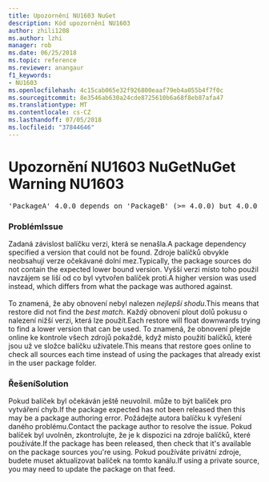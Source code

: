 ```yaml
---
title: Upozornění NU1603 NuGet
description: Kód upozornění NU1603
author: zhili1208
ms.author: lzhi
manager: rob
ms.date: 06/25/2018
ms.topic: reference
ms.reviewer: anangaur
f1_keywords:
- NU1603
ms.openlocfilehash: 4c15cab065e32f926800eaaf79eb4a055b4f7f0c
ms.sourcegitcommit: 8e3546ab630a24cde8725610b6a68f8eb87afa47
ms.translationtype: MT
ms.contentlocale: cs-CZ
ms.lasthandoff: 07/05/2018
ms.locfileid: "37844646"
---
```

# <a name="nuget-warning-nu1603"></a><span data-ttu-id="7d122-103">Upozornění NU1603 NuGet</span><span class="sxs-lookup"><span data-stu-id="7d122-103">NuGet Warning NU1603</span></span>

<pre>'PackageA' 4.0.0 depends on 'PackageB' (>= 4.0.0) but 4.0.0 was not found. An approximate best match of 5.0.0 was resolved.</pre>

### <a name="issue"></a><span data-ttu-id="7d122-104">Problém</span><span class="sxs-lookup"><span data-stu-id="7d122-104">Issue</span></span>

<span data-ttu-id="7d122-105">Zadaná závislost balíčku verzi, která se nenašla.</span><span class="sxs-lookup"><span data-stu-id="7d122-105">A package dependency specified a version that could not be found.</span></span> <span data-ttu-id="7d122-106">Zdroje balíčků obvykle neobsahují verze očekávané dolní mez.</span><span class="sxs-lookup"><span data-stu-id="7d122-106">Typically, the package sources do not contain the expected lower bound version.</span></span> <span data-ttu-id="7d122-107">Vyšší verzi místo toho použil navzájem se liší od co byl vytvořen balíček proti.</span><span class="sxs-lookup"><span data-stu-id="7d122-107">A higher version was used instead, which differs from what the package was authored against.</span></span><br/><br/><span data-ttu-id="7d122-108">To znamená, že aby obnovení nebyl nalezen *nejlepší shodu*.</span><span class="sxs-lookup"><span data-stu-id="7d122-108">This means that restore did not find the *best match*.</span></span> <span data-ttu-id="7d122-109">Každý obnovení plout dolů pokusu o nalezení nižší verzi, která lze použít.</span><span class="sxs-lookup"><span data-stu-id="7d122-109">Each restore will float downwards trying to find a lower version that can be used.</span></span> <span data-ttu-id="7d122-110">To znamená, že obnovení přejde online ke kontrole všech zdrojů pokaždé, když místo použití balíčků, které jsou už ve složce balíčku uživatele.</span><span class="sxs-lookup"><span data-stu-id="7d122-110">This means that restore goes online to check all sources each time instead of using the packages that already exist in the user package folder.</span></span>

### <a name="solution"></a><span data-ttu-id="7d122-111">Řešení</span><span class="sxs-lookup"><span data-stu-id="7d122-111">Solution</span></span>
<span data-ttu-id="7d122-112">Pokud balíček byl očekáván ještě neuvolnil. může to být balíček pro vytváření chyb.</span><span class="sxs-lookup"><span data-stu-id="7d122-112">If the package expected has not been released then this may be a package authoring error.</span></span> <span data-ttu-id="7d122-113">Požádejte autora balíčku k vyřešení daného problému.</span><span class="sxs-lookup"><span data-stu-id="7d122-113">Contact the package author to resolve the issue.</span></span> <span data-ttu-id="7d122-114">Pokud balíček byl uvolněn, zkontrolujte, že je k dispozici na zdroje balíčků, které používáte.</span><span class="sxs-lookup"><span data-stu-id="7d122-114">If the package has been released, then check that it's available on the package sources you're using.</span></span> <span data-ttu-id="7d122-115">Pokud používáte privátní zdroje, budete muset aktualizovat balíček na tomto kanálu.</span><span class="sxs-lookup"><span data-stu-id="7d122-115">If using a private source, you may need to update the package on that feed.</span></span> 